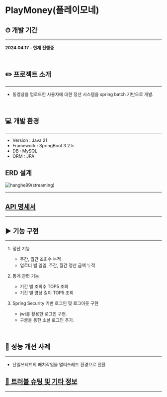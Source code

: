 # PlayMoney(플레이모네)

## ⏱ 개발 기간

---

**2024.04.17 - 현재 진행중**

<br>

## ✏️ 프로젝트 소개

--- 

- 동영상을 업로드한 사용자에 대한 정산 시스템을 spring batch 기반으로 개발.

<br>

## 💻 개발 환경

---

- Version : Java 21
- Framework : SpringBoot 3.2.5
- DB : MySQL
- ORM : JPA

## ERD 설계

![hanghe99(streaming)](https://github.com/jeongho96/PlayMoney/assets/47017708/fc6a5293-31ed-493d-8157-46bce1800126)


---
<h2>
<a href="https://puffy-puppet-72b.notion.site/API-7dd973b4431845528d0efa5813c446d2?pvs=4">
    API 명세서
</a>
</h2>

---

## ▶️ 기능 구현

---

1. 정산 기능  
   - 주간, 월간 조회수 누적  
   - 업로더 별 일일, 주간, 월간 정산 금액 누적


2. 통계 관련 기능  
   - 기간 별 조회수 TOP5 조회  
   - 기간 별 영상 길이 TOP5 조회

   
3. Spring Security 기반 로그인 및 로그아웃 구현
   - jwt를 활용한 로그인 구현.
   - 구글을 통한 소셜 로그인 추가.


<br>

## 🔨️ 성능 개선 사례

---

- 단일쓰레드의 배치작업을 멀티쓰레드 환경으로 전환

## [🔧 트러블 슈팅 및 기타 정보](https://puffy-puppet-72b.notion.site/play-money-cbabc400b6d9469489304ae2680b6b2e?pvs=4)

--- 


